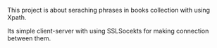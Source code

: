 This project is about seraching phrases in books collection with using Xpath. 

Its simple client-server with using SSLSocekts for making connection between them.
